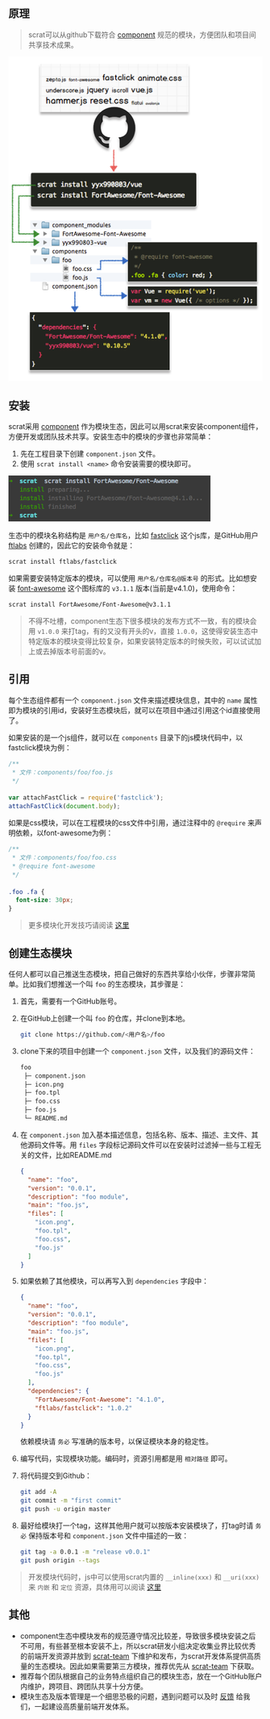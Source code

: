 ## 原理

> scrat可以从github下载符合 [component](http://github.com/component) 规范的模块，方便团队和项目间共享技术成果。

![原理示意图](install.png)

## 安装

scrat采用 [component](http://github.com/component) 作为模块生态，因此可以用scrat来安装component组件，方便开发或团队技术共享。安装生态中的模块的步骤也非常简单：

1. 先在工程目录下创建 ``component.json`` 文件。
1. 使用 ``scrat install <name>`` 命令安装需要的模块即可。

![安装效果](../modular/install.gif)

生态中的模块名称结构是 ``用户名/仓库名``，比如 [fastclick](https://github.com/ftlabs/fastclick) 这个js库，是GitHub用户 [ftlabs](https://github.com/ftlabs) 创建的，因此它的安装命令就是：

```bash
scrat install ftlabs/fastclick
```

如果需要安装特定版本的模块，可以使用 ``用户名/仓库名@版本号`` 的形式。比如想安装 [font-awesome](https://github.com/FortAwesome/Font-Awesome) 这个图标库的 ``v3.1.1`` 版本(当前是v4.1.0)，使用命令：

```bash
scrat install FortAwesome/Font-Awesome@v3.1.1
```

> 不得不吐槽，component生态下很多模块的发布方式不一致，有的模块会用 ``v1.0.0`` 来打tag，有的又没有开头的v，直接 ``1.0.0``，这使得安装生态中特定版本的模块变得比较复杂，如果安装特定版本的时候失败，可以试试加上或去掉版本号前面的v。

## 引用

每个生态组件都有一个 ``component.json`` 文件来描述模块信息，其中的 ``name`` 属性即为模块的引用id，安装好生态模块后，就可以在项目中通过引用这个id直接使用了。

如果安装的是一个js组件，就可以在 ``components`` 目录下的js模块代码中，以fastclick模块为例：

```javascript
/**
 * 文件：components/foo/foo.js
 */

var attachFastClick = require('fastclick');
attachFastClick(document.body);
```

如果是css模块，可以在工程模块的css文件中引用，通过注释中的 ``@require`` 来声明依赖，以font-awesome为例：

```css
/**
 * 文件：components/foo/foo.css
 * @require font-awesome
 */

.foo .fa {
  font-size: 30px;
}
```

> 更多模块化开发技巧请阅读 [这里](/#!/modular)

## 创建生态模块

任何人都可以自己推送生态模块，把自己做好的东西共享给小伙伴，步骤非常简单。比如我们想推送一个叫 ``foo`` 的生态模块，其步骤是：

1. 首先，需要有一个GitHub账号。
1. 在GitHub上创建一个叫 ``foo`` 的仓库，并clone到本地。

    ```bash
    git clone https://github.com/<用户名>/foo
    ```

1. clone下来的项目中创建一个 ``component.json`` 文件，以及我们的源码文件：

    ```bash
    foo
     ├─ component.json
     ├─ icon.png
     ├─ foo.tpl
     ├─ foo.css
     ├─ foo.js
     └─ README.md
    ```

1. 在 ``component.json`` 加入基本描述信息，包括名称、版本、描述、主文件、其他源码文件等。用 ``files`` 字段标记源码文件可以在安装时过滤掉一些与工程无关的文件，比如README.md

    ```json
    {
      "name": "foo",
      "version": "0.0.1",
      "description": "foo module",
      "main": "foo.js",
      "files": [
        "icon.png",
        "foo.tpl",
        "foo.css",
        "foo.js"
      ]
    }
    ```

1. 如果依赖了其他模块，可以再写入到 ``dependencies`` 字段中：

    ```json
    {
      "name": "foo",
      "version": "0.0.1",
      "description": "foo module",
      "main": "foo.js",
      "files": [
        "icon.png",
        "foo.tpl",
        "foo.css",
        "foo.js"
      ],
      "dependencies": {
        "FortAwesome/Font-Awesome": "4.1.0",
        "ftlabs/fastclick": "1.0.2"
      }
    }
    ```

    依赖模块请 ``务必`` 写准确的版本号，以保证模块本身的稳定性。

1. 编写代码，实现模块功能。编码时，资源引用都是用 ``相对路径`` 即可。
1. 将代码提交到Github：

    ```bash
    git add -A
    git commit -m "first commit"
    git push -u origin master
    ```

1. 最好给模块打一个tag，这样其他用户就可以按版本安装模块了，打tag时请 ``务必`` 保持版本号和 ``component.json`` 文件中描述的一致：

    ```bash
    git tag -a 0.0.1 -m "release v0.0.1"
    git push origin --tags
    ```

> 开发模块代码时，js中可以使用scrat内置的 ``__inline(xxx)`` 和 ``__uri(xxx)`` 来 ``内嵌`` 和 ``定位`` 资源，具体用可以阅读 [这里](/#!/todo)

## 其他

* component生态中模块发布的规范遵守情况比较差，导致很多模块安装之后不可用，有些甚至根本安装不上，所以scrat研发小组决定收集业界比较优秀的前端开发资源并放到 [scrat-team](https://github.com/scrat-team) 下维护和发布，为scrat开发体系提供高质量的生态模块。因此如果需要第三方模块，推荐优先从 [scrat-team](https://github.com/scrat-team) 下获取。
* 推荐每个团队根据自己的业务特点组织自己的模块生态，放在一个GitHub账户内维护，跨项目、跨团队共享十分方便。
* 模块生态及版本管理是一个细思恐极的问题，遇到问题可以及时 [反馈](https://github.com/scrat-team/scrat/issues) 给我们，一起建设高质量前端开发体系。